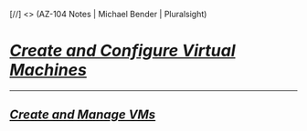 [//] <> (AZ-104 Notes | Michael Bender | Pluralsight)

# <ins>*Create and Configure Virtual Machines*</ins>
---

## <ins>*Create and Manage VMs*</ins>

